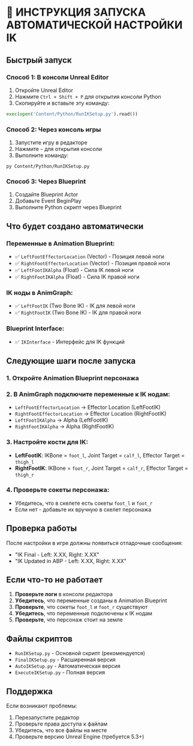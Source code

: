 # 🚀 ИНСТРУКЦИЯ ЗАПУСКА АВТОМАТИЧЕСКОЙ НАСТРОЙКИ IK

## Быстрый запуск

### Способ 1: В консоли Unreal Editor
1. Откройте Unreal Editor
2. Нажмите `Ctrl + Shift + P` для открытия консоли Python
3. Скопируйте и вставьте эту команду:
```python
exec(open('Content/Python/RunIKSetup.py').read())
```

### Способ 2: Через консоль игры
1. Запустите игру в редакторе
2. Нажмите `~` для открытия консоли
3. Выполните команду:
```
py Content/Python/RunIKSetup.py
```

### Способ 3: Через Blueprint
1. Создайте Blueprint Actor
2. Добавьте Event BeginPlay
3. Выполните Python скрипт через Blueprint

## Что будет создано автоматически

### Переменные в Animation Blueprint:
- ✅ `LeftFootEffectorLocation` (Vector) - Позиция левой ноги
- ✅ `RightFootEffectorLocation` (Vector) - Позиция правой ноги
- ✅ `LeftFootIKAlpha` (Float) - Сила IK левой ноги
- ✅ `RightFootIKAlpha` (Float) - Сила IK правой ноги

### IK ноды в AnimGraph:
- ✅ `LeftFootIK` (Two Bone IK) - IK для левой ноги
- ✅ `RightFootIK` (Two Bone IK) - IK для правой ноги

### Blueprint Interface:
- ✅ `IKInterface` - Интерфейс для IK функций

## Следующие шаги после запуска

### 1. Откройте Animation Blueprint персонажа
### 2. В AnimGraph подключите переменные к IK нодам:
- `LeftFootEffectorLocation` → Effector Location (LeftFootIK)
- `RightFootEffectorLocation` → Effector Location (RightFootIK)
- `LeftFootIKAlpha` → Alpha (LeftFootIK)
- `RightFootIKAlpha` → Alpha (RightFootIK)

### 3. Настройте кости для IK:
- **LeftFootIK**: IKBone = `foot_l`, Joint Target = `calf_l`, Effector Target = `thigh_l`
- **RightFootIK**: IKBone = `foot_r`, Joint Target = `calf_r`, Effector Target = `thigh_r`

### 4. Проверьте сокеты персонажа:
- Убедитесь, что в скелете есть сокеты `foot_l` и `foot_r`
- Если нет - добавьте их вручную в скелет персонажа

## Проверка работы

После настройки в игре должны появиться отладочные сообщения:
- "IK Final - Left: X.XX, Right: X.XX"
- "IK Updated in ABP - Left: X.XX, Right: X.XX"

## Если что-то не работает

1. **Проверьте логи** в консоли редактора
2. **Убедитесь**, что переменные созданы в Animation Blueprint
3. **Проверьте**, что сокеты `foot_l` и `foot_r` существуют
4. **Убедитесь**, что переменные подключены к IK нодам
5. **Проверьте**, что персонаж стоит на земле

## Файлы скриптов

- `RunIKSetup.py` - Основной скрипт (рекомендуется)
- `FinalIKSetup.py` - Расширенная версия
- `AutoIKSetup.py` - Автоматическая версия
- `ExecuteIKSetup.py` - Полная версия

## Поддержка

Если возникают проблемы:
1. Перезапустите редактор
2. Проверьте права доступа к файлам
3. Убедитесь, что все файлы на месте
4. Проверьте версию Unreal Engine (требуется 5.3+)

